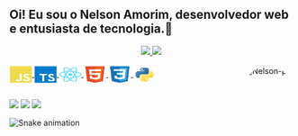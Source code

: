 ## Oi! Eu sou o Nelson Amorim, desenvolvedor web e entusiasta de tecnologia.🚀
<div align="center">
  <a href="https://github.com/nelsonamorim">
  <img height="155em" src="https://github-readme-stats.vercel.app/api?username=nelsonamorim&show_icons=true&theme=midnight-purple&include_all_commits=true&count_private=true"/>
  <img height="155em" src="https://github-readme-stats.vercel.app/api/top-langs/?username=nelsonamorim&layout=compact&langs_count=7&theme=midnight-purple"/>
</div>
<div style="display: inline_block"><br>
  <img align="center" alt="Nelson-Js" height="30" width="40" src="https://raw.githubusercontent.com/devicons/devicon/master/icons/javascript/javascript-plain.svg">
  <img align="center" alt="Nelson-Ts" height="30" width="40" src="https://raw.githubusercontent.com/devicons/devicon/master/icons/typescript/typescript-plain.svg">
  <img align="center" alt="Nelson-React" height="30" width="40" src="https://raw.githubusercontent.com/devicons/devicon/master/icons/react/react-original.svg">
  <img align="center" alt="Nelson-HTML" height="30" width="40" src="https://raw.githubusercontent.com/devicons/devicon/master/icons/html5/html5-original.svg">
  <img align="center" alt="Nelson-CSS" height="30" width="40" src="https://raw.githubusercontent.com/devicons/devicon/master/icons/css3/css3-original.svg">
  <img align="center" alt="Nelson-Python" height="30" width="40" src="https://raw.githubusercontent.com/devicons/devicon/master/icons/python/python-original.svg">
  <img align="right" alt="Nelson-pic" height="150" style="border-radius:50px;" src="https://media.discordapp.net/attachments/769777604286218312/959203350153420870/output_h2EmNf.gif?width=676&height=676">
</div>
  
  ##
  
<div>
  <a href="https://www.linkedin.com/in/nelsonamorim-dev" target="_blank"><img src="https://img.shields.io/badge/-LinkedIn-%230077B5?style=for-the-badge&logo=linkedin&logoColor=white" target="_blank"></a>
  <a href="https://instagram.com/oamorimnelson" target="_blank"><img src="https://img.shields.io/badge/-Instagram-%23E4405F?style=for-the-badge&logo=instagram&logoColor=white" target="_blank"></a>
  <a href = "https://mail.google.com/mail/u/3/#inbox?compose=CllgCJlLWxsFlFzBqgcBRzMVFKDJZhGqVbmQxsRFRqtGMTQDcRpjvmffZbGlcwqqctGPJzWNHBq"><img src="https://img.shields.io/badge/-Gmail-%23333?style=for-the-badge&logo=gmail&logoColor=white" target="_blank"></a>

  ![Snake animation](https://github.com/nelsonamorim/nelsonamorim/blob/output/github-contribution-grid-snake.svg)
  
</div>
